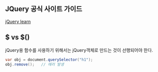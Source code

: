 ## JQuery 공식 사이트 가이드

[jQuery learn](https://learn.jquery.com/)

## $ vs $()

jQuery용 함수를 사용하기 위해서는 jQuery객체로 만드는 것이 선행되어야 한다.
```JAVA
var obj = document.querySelector("h1");
obj.remove();	// 에러 발생
```


<!--stackedit_data:
eyJoaXN0b3J5IjpbMTgzMzkyMDMxXX0=
-->